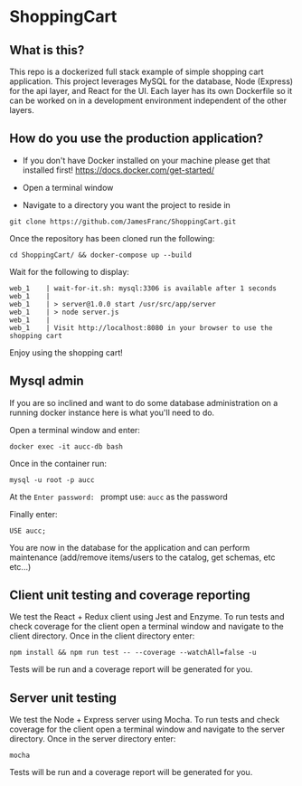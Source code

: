 # ShoppingCart

## What is this?

This repo is a dockerized full stack example of simple shopping cart application. This project leverages MySQL for the database, Node (Express) for the api layer, and React for the UI. Each layer has its own Dockerfile so it can be worked on in a development environment independent of the other layers.

## How do you use the production application?
- If you don't have Docker installed on your machine please get that installed first!
  https://docs.docker.com/get-started/
  
- Open a terminal window
- Navigate to a directory you want the project to reside in
```
git clone https://github.com/JamesFranc/ShoppingCart.git
```

Once the repository has been cloned run the following:

```
cd ShoppingCart/ && docker-compose up --build
```
Wait for the following to display:

```
web_1    | wait-for-it.sh: mysql:3306 is available after 1 seconds
web_1    | 
web_1    | > server@1.0.0 start /usr/src/app/server
web_1    | > node server.js
web_1    | 
web_1    | Visit http://localhost:8080 in your browser to use the shopping cart
```

Enjoy using the shopping cart!

## Mysql admin
If you are so inclined and want to do some database administration on a running docker instance here is what you'll need to do.

Open a terminal window and enter: 
```
docker exec -it aucc-db bash
```
Once in the container run:
```
mysql -u root -p aucc
```
At the `Enter password: ` prompt use: `aucc` as the password

Finally enter:
```
USE aucc;
```
You are now in the database for the application and can perform maintenance (add/remove items/users to the catalog, get schemas, etc etc...)



## Client unit testing and coverage reporting
We test the React + Redux client using Jest and Enzyme. To run tests and check coverage for the client open a terminal window and navigate to the client directory.
Once in the client directory enter:

```
npm install && npm run test -- --coverage --watchAll=false -u
```

Tests will be run and a coverage report will be generated for you.

## Server unit testing
We test the Node + Express server using Mocha. To run tests and check coverage for the client open a terminal window and navigate to the server directory.
Once in the server directory enter:

```
mocha
```

Tests will be run and a coverage report will be generated for you.
